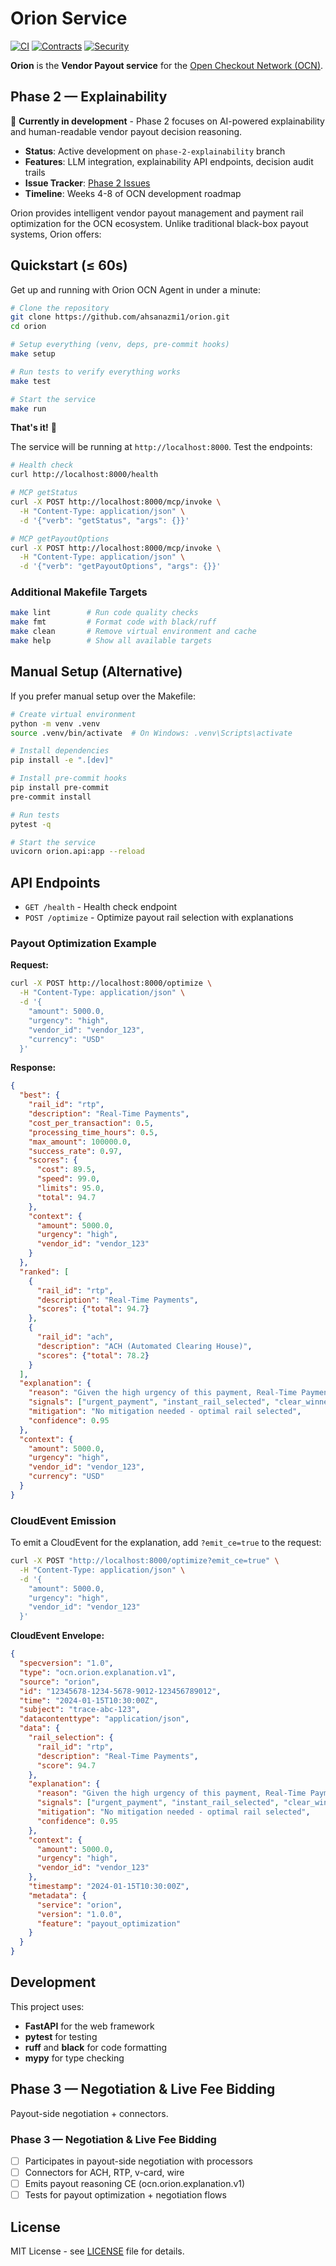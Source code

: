 # Orion Service

[![CI](https://github.com/ahsanazmi1/orion/workflows/CI/badge.svg)](https://github.com/ahsanazmi1/orion/actions/workflows/ci.yml)
[![Contracts](https://github.com/ahsanazmi1/orion/workflows/Contracts/badge.svg)](https://github.com/ahsanazmi1/orion/actions/workflows/contracts.yml)
[![Security](https://github.com/ahsanazmi1/orion/workflows/Security/badge.svg)](https://github.com/ahsanazmi1/orion/actions/workflows/security.yml)

**Orion** is the **Vendor Payout service** for the [Open Checkout Network (OCN)](https://github.com/ahsanazmi1/ocn-common).

## Phase 2 — Explainability

🚧 **Currently in development** - Phase 2 focuses on AI-powered explainability and human-readable vendor payout decision reasoning.

- **Status**: Active development on `phase-2-explainability` branch
- **Features**: LLM integration, explainability API endpoints, decision audit trails
- **Issue Tracker**: [Phase 2 Issues](https://github.com/ahsanazmi1/orion/issues?q=is%3Aopen+is%3Aissue+label%3Aphase-2)
- **Timeline**: Weeks 4-8 of OCN development roadmap

Orion provides intelligent vendor payout management and payment rail optimization for the OCN ecosystem. Unlike traditional black-box payout systems, Orion offers:

## Quickstart (≤ 60s)

Get up and running with Orion OCN Agent in under a minute:

```bash
# Clone the repository
git clone https://github.com/ahsanazmi1/orion.git
cd orion

# Setup everything (venv, deps, pre-commit hooks)
make setup

# Run tests to verify everything works
make test

# Start the service
make run
```

**That's it!** 🎉

The service will be running at `http://localhost:8000`. Test the endpoints:

```bash
# Health check
curl http://localhost:8000/health

# MCP getStatus
curl -X POST http://localhost:8000/mcp/invoke \
  -H "Content-Type: application/json" \
  -d '{"verb": "getStatus", "args": {}}'

# MCP getPayoutOptions
curl -X POST http://localhost:8000/mcp/invoke \
  -H "Content-Type: application/json" \
  -d '{"verb": "getPayoutOptions", "args": {}}'
```

### Additional Makefile Targets

```bash
make lint        # Run code quality checks
make fmt         # Format code with black/ruff
make clean       # Remove virtual environment and cache
make help        # Show all available targets
```

## Manual Setup (Alternative)

If you prefer manual setup over the Makefile:

```bash
# Create virtual environment
python -m venv .venv
source .venv/bin/activate  # On Windows: .venv\Scripts\activate

# Install dependencies
pip install -e ".[dev]"

# Install pre-commit hooks
pip install pre-commit
pre-commit install

# Run tests
pytest -q

# Start the service
uvicorn orion.api:app --reload
```

## API Endpoints

- `GET /health` - Health check endpoint
- `POST /optimize` - Optimize payout rail selection with explanations

### Payout Optimization Example

**Request:**
```bash
curl -X POST http://localhost:8000/optimize \
  -H "Content-Type: application/json" \
  -d '{
    "amount": 5000.0,
    "urgency": "high",
    "vendor_id": "vendor_123",
    "currency": "USD"
  }'
```

**Response:**
```json
{
  "best": {
    "rail_id": "rtp",
    "description": "Real-Time Payments",
    "cost_per_transaction": 0.5,
    "processing_time_hours": 0.5,
    "max_amount": 100000.0,
    "success_rate": 0.97,
    "scores": {
      "cost": 89.5,
      "speed": 99.0,
      "limits": 95.0,
      "total": 94.7
    },
    "context": {
      "amount": 5000.0,
      "urgency": "high",
      "vendor_id": "vendor_123"
    }
  },
  "ranked": [
    {
      "rail_id": "rtp",
      "description": "Real-Time Payments",
      "scores": {"total": 94.7}
    },
    {
      "rail_id": "ach",
      "description": "ACH (Automated Clearing House)",
      "scores": {"total": 78.2}
    }
  ],
  "explanation": {
    "reason": "Given the high urgency of this payment, Real-Time Payments was selected as the optimal payment rail with a score of 94.7/100. This rail is particularly strong in fast processing (cost: 89.5, speed: 99.0, capacity: 95.0) and can handle the $5,000.00 amount efficiently.",
    "signals": ["urgent_payment", "instant_rail_selected", "clear_winner"],
    "mitigation": "No mitigation needed - optimal rail selected",
    "confidence": 0.95
  },
  "context": {
    "amount": 5000.0,
    "urgency": "high",
    "vendor_id": "vendor_123",
    "currency": "USD"
  }
}
```

### CloudEvent Emission

To emit a CloudEvent for the explanation, add `?emit_ce=true` to the request:

```bash
curl -X POST "http://localhost:8000/optimize?emit_ce=true" \
  -H "Content-Type: application/json" \
  -d '{
    "amount": 5000.0,
    "urgency": "high",
    "vendor_id": "vendor_123"
  }'
```

**CloudEvent Envelope:**
```json
{
  "specversion": "1.0",
  "type": "ocn.orion.explanation.v1",
  "source": "orion",
  "id": "12345678-1234-5678-9012-123456789012",
  "time": "2024-01-15T10:30:00Z",
  "subject": "trace-abc-123",
  "datacontenttype": "application/json",
  "data": {
    "rail_selection": {
      "rail_id": "rtp",
      "description": "Real-Time Payments",
      "score": 94.7
    },
    "explanation": {
      "reason": "Given the high urgency of this payment, Real-Time Payments was selected...",
      "signals": ["urgent_payment", "instant_rail_selected", "clear_winner"],
      "mitigation": "No mitigation needed - optimal rail selected",
      "confidence": 0.95
    },
    "context": {
      "amount": 5000.0,
      "urgency": "high",
      "vendor_id": "vendor_123"
    },
    "timestamp": "2024-01-15T10:30:00Z",
    "metadata": {
      "service": "orion",
      "version": "1.0.0",
      "feature": "payout_optimization"
    }
  }
}
```

## Development

This project uses:
- **FastAPI** for the web framework
- **pytest** for testing
- **ruff** and **black** for code formatting
- **mypy** for type checking

## Phase 3 — Negotiation & Live Fee Bidding

Payout-side negotiation + connectors.

### Phase 3 — Negotiation & Live Fee Bidding
- [ ] Participates in payout-side negotiation with processors
- [ ] Connectors for ACH, RTP, v-card, wire
- [ ] Emits payout reasoning CE (ocn.orion.explanation.v1)
- [ ] Tests for payout optimization + negotiation flows

## License

MIT License - see [LICENSE](LICENSE) file for details.
